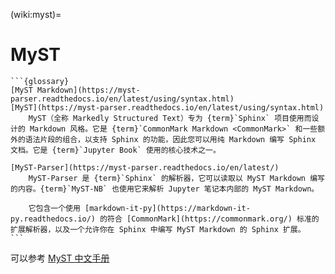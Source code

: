 (wiki:myst)=
# MyST

````{div} w3-pale-green w3-padding
```{glossary}
[MyST Markdown](https://myst-parser.readthedocs.io/en/latest/using/syntax.html)
[MyST](https://myst-parser.readthedocs.io/en/latest/using/syntax.html)
    MyST（全称 Markedly Structured Text）专为 {term}`Sphinx` 项目使用而设计的 Markdown 风格。它是 {term}`CommonMark Markdown <CommonMark>` 和一些额外的语法片段的组合，以支持 Sphinx 的功能，因此您可以用纯 Markdown 编写 Sphinx 文档。它是 {term}`Jupyter Book` 使用的核心技术之一。

[MyST-Parser](https://myst-parser.readthedocs.io/en/latest/)
    MyST-Parser 是 {term}`Sphinx` 的解析器，它可以读取以 MyST Markdown 编写的内容。{term}`MyST-NB` 也使用它来解析 Jupyter 笔记本内部的 MyST Markdown。
    
    它包含一个使用 [markdown-it-py](https://markdown-it-py.readthedocs.io/) 的符合 [CommonMark](https://commonmark.org/) 标准的扩展解析器，以及一个允许你在 Sphinx 中编写 MyST Markdown 的 Sphinx 扩展。
```
````

[commonmark]: https://commonmark.org/
[github-ci]: https://github.com/executablebooks/MyST-Parser/workflows/continuous-integration/badge.svg?branch=master
[github-link]: https://github.com/executablebooks/MyST-Parser
[codecov-badge]: https://codecov.io/gh/executablebooks/MyST-Parser/branch/master/graph/badge.svg
[codecov-link]: https://codecov.io/gh/executablebooks/MyST-Parser
[rtd-badge]: https://readthedocs.org/projects/myst-parser/badge/?version=latest
[rtd-link]: https://myst-parser.readthedocs.io/en/latest/?badge=latest
[black-badge]: https://img.shields.io/badge/code%20style-black-000000.svg
[pypi-badge]: https://img.shields.io/pypi/v/myst-parser.svg
[pypi-link]: https://pypi.org/project/myst-parser
[conda-badge]: https://anaconda.org/conda-forge/myst-parser/badges/version.svg
[conda-link]: https://anaconda.org/conda-forge/myst-parser
[black-link]: https://github.com/ambv/black
[github-badge]: https://img.shields.io/github/stars/executablebooks/myst-parser?label=github
[markdown-it-py]: https://markdown-it-py.readthedocs.io/
[markdown-it-myst]: https://github.com/executablebooks/markdown-it-myst
[markdown-it]: https://markdown-it.github.io/
[rst-to-myst]: https://rst-to-myst.readthedocs.io

可以参考 [MyST 中文手册](https://xinetzone.github.io/myst-parser/)
